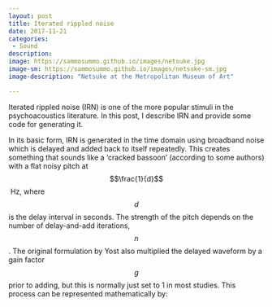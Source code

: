 ```yaml
---
layout: post
title: Iterated rippled noise
date: 2017-11-21
categories:
 - Sound
description:
image: https://sammosummo.github.io/images/netsuke.jpg
image-sm: https://sammosummo.github.io/images/netsuke-sm.jpg
image-description: "Netsuke at the Metropolitan Museum of Art"

---
```

Iterated rippled noise (IRN) is one of the more popular stimuli in the psychoacoustics literature. In this post, I describe IRN and provide some code for generating it.

In its basic form, IRN is generated in the time domain using broadband noise which is delayed and added back to itself repeatedly. This creates something that sounds like a ‘cracked bassoon’ (according to some authors) with a flat noisy pitch at $$\frac{1}{d}$$ Hz, where $$d$$ is the delay interval in seconds. The strength of the pitch depends on the number of delay-and-add iterations, $$n$$. The original formulation by Yost also multiplied the delayed waveform by a gain factor $$g$$ prior to adding, but this is normally just set to 1 in most studies. This process can be represented mathematically by:
